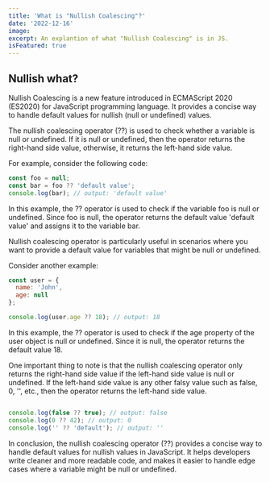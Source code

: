```yaml
---
title: 'What is "Nullish Coalescing"?'
date: '2022-12-16'
image: 
excerpt: An explantion of what "Nullish Coalescing" is in JS. 
isFeatured: true
---
```

## Nullish what?

Nullish Coalescing is a new feature introduced in ECMAScript 2020 (ES2020) for JavaScript programming language. It provides a concise way to handle default values for nullish (null or undefined) values.

The nullish coalescing operator (??) is used to check whether a variable is null or undefined. If it is null or undefined, then the operator returns the right-hand side value, otherwise, it returns the left-hand side value.

For example, consider the following code:

```js
const foo = null;
const bar = foo ?? 'default value';
console.log(bar); // output: 'default value'
```

In this example, the ?? operator is used to check if the variable foo is null or undefined. Since foo is null, the operator returns the default value 'default value' and assigns it to the variable bar.

Nullish coalescing operator is particularly useful in scenarios where you want to provide a default value for variables that might be null or undefined.

Consider another example:

```js
const user = {
  name: 'John',
  age: null
};

console.log(user.age ?? 18); // output: 18
```
In this example, the ?? operator is used to check if the age property of the user object is null or undefined. Since it is null, the operator returns the default value 18.

One important thing to note is that the nullish coalescing operator only returns the right-hand side value if the left-hand side value is null or undefined. If the left-hand side value is any other falsy value such as false, 0, '', etc., then the operator returns the left-hand side value.

```js

console.log(false ?? true); // output: false
console.log(0 ?? 42); // output: 0
console.log('' ?? 'default'); // output: ''

```

In conclusion, the nullish coalescing operator (??) provides a concise way to handle default values for nullish values in JavaScript. It helps developers write cleaner and more readable code, and makes it easier to handle edge cases where a variable might be null or undefined.



